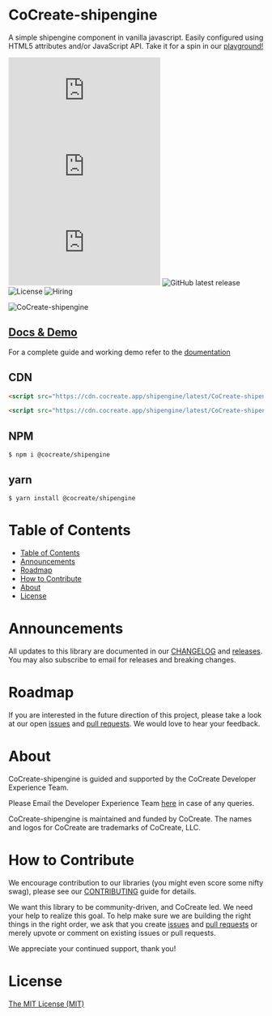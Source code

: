 # CoCreate-shipengine

A simple shipengine component in vanilla javascript. Easily configured using HTML5 attributes and/or JavaScript API. Take it for a spin in our [playground!](https://cocreate.app/docs/shipengine)

![minified](https://img.badgesize.io/https://cdn.cocreate.app/shipengine/latest/CoCreate-shipengine.min.js?style=flat-square&label=minified&color=orange)
![gzip](https://img.badgesize.io/https://cdn.cocreate.app/shipengine/latest/CoCreate-shipengine.min.js?compression=gzip&style=flat-square&label=gzip&color=yellow)
![brotli](https://img.badgesize.io/https://cdn.cocreate.app/shipengine/latest/CoCreate-shipengine.min.js?compression=brotli&style=flat-square&label=brotli)
![GitHub latest release](https://img.shields.io/github/v/release/CoCreate-app/CoCreate-shipengine?style=flat-square)
![License](https://img.shields.io/github/license/CoCreate-app/CoCreate-shipengine?style=flat-square)
![Hiring](https://img.shields.io/static/v1?style=flat-square&label=&message=Hiring&color=blueviolet)

![CoCreate-shipengine](https://cdn.cocreate.app/docs/CoCreate-shipengine.gif)

## [Docs & Demo](https://cocreate.app/docs/shipengine)

For a complete guide and working demo refer to the [doumentation](https://cocreate.app/docs/shipengine)

## CDN

```html
<script src="https://cdn.cocreate.app/shipengine/latest/CoCreate-shipengine.min.js"></script>
```

```html
<script src="https://cdn.cocreate.app/shipengine/latest/CoCreate-shipengine.min.css"></script>
```

## NPM

```shell
$ npm i @cocreate/shipengine
```

## yarn

```shell
$ yarn install @cocreate/shipengine
```

# Table of Contents

- [Table of Contents](#table-of-contents)
- [Announcements](#announcements)
- [Roadmap](#roadmap)
- [How to Contribute](#how-to-contribute)
- [About](#about)
- [License](#license)

<a name="announcements"></a>

# Announcements

All updates to this library are documented in our [CHANGELOG](https://github.com/CoCreate-app/CoCreate-shipengine/blob/master/CHANGELOG.md) and [releases](https://github.com/CoCreate-app/CoCreate-shipengine/releases). You may also subscribe to email for releases and breaking changes.

<a name="roadmap"></a>

# Roadmap

If you are interested in the future direction of this project, please take a look at our open [issues](https://github.com/CoCreate-app/CoCreate-shipengine/issues) and [pull requests](https://github.com/CoCreate-app/CoCreate-shipengine/pulls). We would love to hear your feedback.

<a name="about"></a>

# About

CoCreate-shipengine is guided and supported by the CoCreate Developer Experience Team.

Please Email the Developer Experience Team [here](mailto:develop@cocreate.app) in case of any queries.

CoCreate-shipengine is maintained and funded by CoCreate. The names and logos for CoCreate are trademarks of CoCreate, LLC.

<a name="contribute"></a>

# How to Contribute

We encourage contribution to our libraries (you might even score some nifty swag), please see our [CONTRIBUTING](https://github.com/CoCreate-app/CoCreate-shipengine/blob/master/CONTRIBUTING.md) guide for details.

We want this library to be community-driven, and CoCreate led. We need your help to realize this goal. To help make sure we are building the right things in the right order, we ask that you create [issues](https://github.com/CoCreate-app/CoCreate-shipengine/issues) and [pull requests](https://github.com/CoCreate-app/CoCreate-shipengine/pulls) or merely upvote or comment on existing issues or pull requests.

We appreciate your continued support, thank you!

# License

[The MIT License (MIT)](https://github.com/CoCreate-app/CoCreate-shipengine/blob/master/LICENSE)
